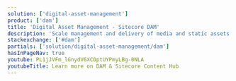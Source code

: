 ```yaml
---
solution: ['digital-asset-management']
product: ['dam']
title: 'Digital Asset Management - Sitecore DAM'
description: 'Scale management and delivery of media and static assets'
stackexchange: ['#dam']
partials: ['solution/digital-asset-management/dam']
hasInPageNav: true
youtube: PL1jJVFm_lGnydV6XCOptUYPmyLBg-0NLA
youtubeTitle: Learn more on DAM & Sitecore Content Hub
---
```

